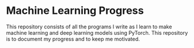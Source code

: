 # Machine Learning Progress

This repository consists of all the programs I write as I learn to make machine learning and deep learning models using PyTorch. This repository is to document my progress and to keep me motivated.
